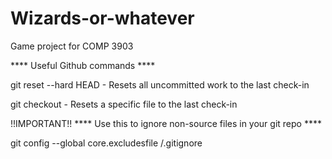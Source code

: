 Wizards-or-whatever
===================

Game project for COMP 3903

**** Useful Github commands ****

git reset --hard HEAD
	- Resets all uncommitted work to the last check-in

git checkout <file>
	- Resets a specific file to the last check-in

!!IMPORTANT!!
**** Use this to ignore non-source files in your git repo ****

git config --global core.excludesfile <path to git directory>/.gitignore